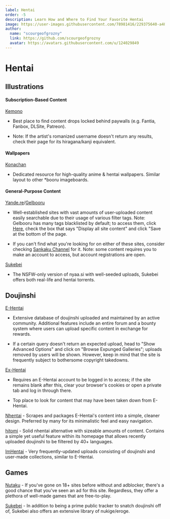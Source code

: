 ```yaml
---
label: Hentai
order: -5
description: Learn How and Where to Find Your Favorite Hentai
image: https://user-images.githubusercontent.com/78981416/229375640-a48e0150-2558-40f5-b42b-dad17ff6729b.gif
author:  
  name: "scourgeofgrozny"
  link: https://github.com/scourgeofgrozny
  avatar: https://avatars.githubusercontent.com/u/124029849
---
```


# Hentai

## Illustrations

#### Subscription-Based Content

[Kemono](https://kemono.party/)
- Best place to find content drops locked behind paywalls (e.g. Fantia, Fanbox, DLSite, Patreon). 

- Note: If the artist's romanized username doesn't return any results, check their page for its hiragana/kanji equivalent.

#### Wallpapers

[Konachan](https://konachan.com/) 
- Dedicated resource for high-quality anime & hentai wallpapers. Similar layout to other *booru imageboards.

#### General-Purpose Content

[Yande.re](https://yande.re/)/[Gelbooru](https://gelbooru.com/) 
- Well-established sites with vast amounts of user-uploaded content easily searchable due to their usage of various filter tags. Note: Gelbooru has many tags blacklisted by default; to access them, click [Here](https://gelbooru.com/index.php?page=account&s=options), check the box that says "Display all site content" and click "Save at the bottom of the page.

- If you can't find what you're looking for on either of these sites, consider checking [Sankaku Channel](https://chan.sankakucomplex.com/) for it. Note: some content requires you to make an account to access, but account registrations are open.

[Sukebei](https://sukebei.nyaa.si/)

- The NSFW-only version of nyaa.si with well-seeded uploads, Sukebei offers both real-life and hentai torrents.

## Doujinshi

[E-Hentai](https://e-hentai.org/)
- Extensive database of doujinshi uploaded and maintained by an active community. Additional features include an entire forum and a bounty system where users can upload specific content in exchange for rewards.

- If a certain query doesn't return an expected upload, head to "Show Advanced Options" and click on "Browse Expunged Galleries"; uploads removed by users will be shown. However, keep in mind that the site is frequently subject to bothersome copyright takedowns.

[Ex-Hentai](https://exhentai.org/) 
- Requires an E-Hentai account to be logged in to access; if the site remains blank after this, clear your browser's cookies or open a private tab and log in through there. 

- Top place to look for content that may have been taken down from E-Hentai.

[Nhentai](https://nhentai.net/) - Scrapes and packages E-Hentai's content into a simple, cleaner design. Preferred by many for its minimalistic feel and easy navigation.

[hitomi](https://hitomi.la/) - Solid nhentai alternative with sizeable amounts of content. Contains a simple yet useful feature within its homepage that allows recently uploaded doujinshi to be filtered by 40+ languages.

[ImHentai](https://imhentai.xxx/) - Very frequently-updated uploads consisting of doujinshi and user-made collections, similar to E-Hentai. 

## Games

[Nutaku](https://www.nutaku.net/) - If you've gone on 18+ sites before without and adblocker, there's a good chance that you've seen an ad for this site. Regardless, they offer a plethora of well-made games that are free-to-play.

[Sukebei](https://sukebei.nyaa.si/) - In addition to being a prime public tracker to snatch doujinshi off of, Sukebei also offers an extensive library of nukige/eroge.  
